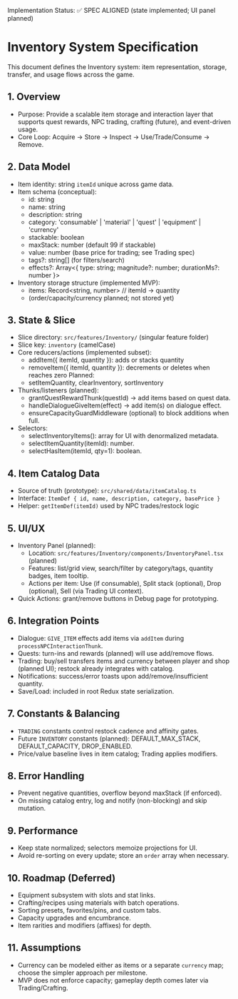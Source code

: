 Implementation Status: ✅ SPEC ALIGNED (state implemented; UI panel planned)

# Inventory System Specification

This document defines the Inventory system: item representation, storage, transfer, and usage flows across the game.

## 1. Overview
- Purpose: Provide a scalable item storage and interaction layer that supports quest rewards, NPC trading, crafting (future), and event-driven usage.
- Core Loop: Acquire → Store → Inspect → Use/Trade/Consume → Remove.

## 2. Data Model
- Item identity: string `itemId` unique across game data.
- Item schema (conceptual):
	- id: string
	- name: string
	- description: string
	- category: 'consumable' | 'material' | 'quest' | 'equipment' | 'currency'
	- stackable: boolean
	- maxStack: number (default 99 if stackable)
	- value: number (base price for trading; see Trading spec)
	- tags?: string[] (for filters/search)
	- effects?: Array<{ type: string; magnitude?: number; durationMs?: number }>
- Inventory storage structure (implemented MVP):
	- items: Record<string, number>  // itemId -> quantity
	- (order/capacity/currency planned; not stored yet)

## 3. State & Slice
- Slice directory: `src/features/Inventory/` (singular feature folder)
- Slice key: `inventory` (camelCase)
- Core reducers/actions (implemented subset):
	- addItem({ itemId, quantity }): adds or stacks quantity
	- removeItem({ itemId, quantity }): decrements or deletes when reaches zero
	Planned:
	- setItemQuantity, clearInventory, sortInventory
- Thunks/listeners (planned):
	- grantQuestRewardThunk(questId) → add items based on quest data.
	- handleDialogueGiveItem(effect) → add item(s) on dialogue effect.
	- ensureCapacityGuardMiddleware (optional) to block additions when full.
- Selectors:
	- selectInventoryItems(): array for UI with denormalized metadata.
	- selectItemQuantity(itemId): number.
	- selectHasItem(itemId, qty=1): boolean.

## 4. Item Catalog Data
- Source of truth (prototype): `src/shared/data/itemCatalog.ts`
- Interface: `ItemDef { id, name, description, category, basePrice }`
- Helper: `getItemDef(itemId)` used by NPC trades/restock logic

## 5. UI/UX
- Inventory Panel (planned):
	- Location: `src/features/Inventory/components/InventoryPanel.tsx` (planned)
	- Features: list/grid view, search/filter by category/tags, quantity badges, item tooltip.
	- Actions per item: Use (if consumable), Split stack (optional), Drop (optional), Sell (via Trading UI context).
- Quick Actions: grant/remove buttons in Debug page for prototyping.

## 6. Integration Points
- Dialogue: `GIVE_ITEM` effects add items via `addItem` during `processNPCInteractionThunk`.
- Quests: turn-ins and rewards (planned) will use add/remove flows.
- Trading: buy/sell transfers items and currency between player and shop (planned UI); restock already integrates with catalog.
- Notifications: success/error toasts upon add/remove/insufficient quantity.
- Save/Load: included in root Redux state serialization.

## 7. Constants & Balancing
- `TRADING` constants control restock cadence and affinity gates.
- Future `INVENTORY` constants (planned): DEFAULT_MAX_STACK, DEFAULT_CAPACITY, DROP_ENABLED.
- Price/value baseline lives in item catalog; Trading applies modifiers.

## 8. Error Handling
- Prevent negative quantities, overflow beyond maxStack (if enforced).
- On missing catalog entry, log and notify (non-blocking) and skip mutation.

## 9. Performance
- Keep state normalized; selectors memoize projections for UI.
- Avoid re-sorting on every update; store an `order` array when necessary.

## 10. Roadmap (Deferred)
- Equipment subsystem with slots and stat links.
- Crafting/recipes using materials with batch operations.
- Sorting presets, favorites/pins, and custom tabs.
- Capacity upgrades and encumbrance.
- Item rarities and modifiers (affixes) for depth.

## 11. Assumptions
- Currency can be modeled either as items or a separate `currency` map; choose the simpler approach per milestone.
- MVP does not enforce capacity; gameplay depth comes later via Trading/Crafting.
